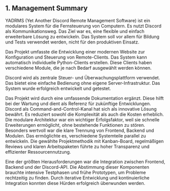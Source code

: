 ## 1. Management Summary

YADRMS (Yet Another Discord Remote Management Software) ist ein modulares System für die Fernsteuerung von Computern. Es nutzt Discord als Kommunikationsweg. Das Ziel war es, eine flexible und einfach erweiterbare Lösung zu entwickeln. Das System soll vor allem für Bildung und Tests verwendet werden, nicht für den produktiven Einsatz.

Das Projekt umfasste die Entwicklung einer modernen Website zur Konfiguration und Steuerung von Remote-Clients. Das System kann automatisch individuelle Python-Clients erstellen. Diese Clients haben verschiedene Module, die je nach Bedarf ausgewählt werden können.

Discord wird als zentrale Steuer- und Überwachungsplattform verwendet. Das bietet eine einfache Bedienung ohne eigene Server-Infrastruktur. Das System wurde erfolgreich entwickelt und getestet.

Das Projekt wird durch eine umfassende Dokumentation ergänzt. Diese hilft bei der Wartung und dient als Referenz für zukünftige Entwicklungen.
Discord als Command-and-Control-Kanal hat sich als innovative Lösung bewährt. Es reduziert sowohl die Komplexität als auch die Kosten erheblich. Die modulare Architektur war ein wichtiger Erfolgsfaktor, weil sie schnelle Erweiterungen ermöglicht, ohne bestehende Funktionen zu stören.
Besonders wertvoll war die klare Trennung von Frontend, Backend und Modulen. Das ermöglichte es, verschiedene Systemteile parallel zu entwickeln. Die gewählte Projektmethodik mit Kanban-Board, regelmäßigen Reviews und klaren Arbeitspaketen führte zu hoher Transparenz und effizienter Ressourcennutzung.

Eine der größten Herausforderungen war die Integration zwischen Frontend, Backend und der Discord-API. Die Abstimmung dieser Komponenten brauchte intensive Testphasen und frühe Prototypen, um Probleme rechtzeitig zu finden. Durch iterative Entwicklung und kontinuierliche Integration konnten diese Hürden erfolgreich überwunden werden.
